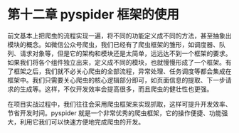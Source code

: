 # 第十二章 pyspider 框架的使用

前文基本上把爬虫的流程实现一遍，将不同的功能定义成不同的方法，甚至抽象出模块的概念。如微信公众号爬虫，我们已经有了爬虫框架的雏形，如调度器、队列、请求对象等，但是它的架构和模块还是太简单，远远达不到一个框架的要求。如果我们将各个组件独立出来，定义成不同的模块，也就慢慢形成了一个框架。有了框架之后，我们就不必关心爬虫的全部流程，异常处理、任务调度等都会集成在框架中。我们只需要关心爬虫的核心逻辑部分即可，如页面信息的提取、下一步请求的生成等。这样，不仅开发效率会提高很多，而且爬虫的健壮性也更强。

在项目实战过程中，我们往往会采用爬虫框架来实现抓取，这样可提升开发效率、节省开发时间。pyspider 就是一个非常优秀的爬虫框架，它的操作便捷、功能强大，利用它我们可以快速方便地完成爬虫的开发。